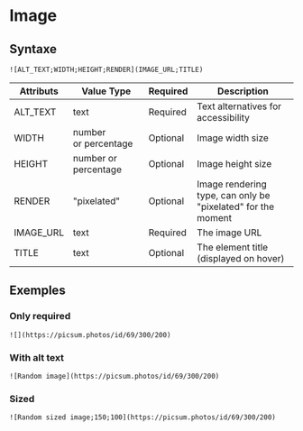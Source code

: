# Image

## Syntaxe

```
![ALT_TEXT;WIDTH;HEIGHT;RENDER](IMAGE_URL;TITLE)
```

| Attributs | Value Type           | Required | Description                                                  |
| --------- | -------------------- | -------- | ------------------------------------------------------------ |
| ALT_TEXT  | text                 | Required | Text alternatives for accessibility                          |
| WIDTH     | number or percentage | Optional | Image width size                                             |
| HEIGHT    | number or percentage | Optional | Image height size                                            |
| RENDER    | "pixelated"          | Optional | Image rendering type, can only be "pixelated" for the moment |
| IMAGE_URL | text                 | Required | The image URL                                                |
| TITLE     | text                 | Optional | The element title (displayed on hover)                       |

## Exemples

### Only required

```
![](https://picsum.photos/id/69/300/200)
```

### With alt text

```
![Random image](https://picsum.photos/id/69/300/200)
```

### Sized

```
![Random sized image;150;100](https://picsum.photos/id/69/300/200)
```
